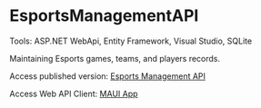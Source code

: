 # EsportsManagementAPI
Tools: ASP.NET WebApi, Entity Framework, Visual Studio, SQLite

Maintaining Esports games, teams, and players records.

Access published version: [Esports Management API](https://esportsmanagementapi.azurewebsites.net/swagger)

Access Web API Client: [MAUI App](https://github.com/khalilpyh/EsportsManagementMAUISolution)

